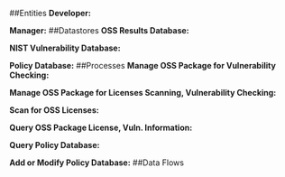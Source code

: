 ##Entities
**Developer:**

**Manager:**
##Datastores
**OSS Results Database:**

**NIST Vulnerability Database:**

**Policy Database:**
##Processes
**Manage OSS Package for Vulnerability Checking:**

**Manage OSS Package for Licenses Scanning, Vulnerability Checking:**

**Scan for OSS Licenses:**

**Query OSS Package License, Vuln. Information:**

**Query Policy Database:**

**Add or Modify Policy Database:**
##Data Flows
